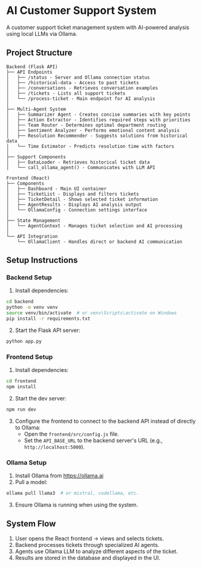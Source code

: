 # AI Customer Support System

A customer support ticket management system with AI-powered analysis using local LLMs via Ollama.

## Project Structure

```
Backend (Flask API)
├── API Endpoints
│   ├── /status - Server and Ollama connection status
│   ├── /historical-data - Access to past tickets
│   ├── /conversations - Retrieves conversation examples
│   ├── /tickets - Lists all support tickets
│   └── /process-ticket - Main endpoint for AI analysis
│
├── Multi-Agent System
│   ├── Summarizer Agent - Creates concise summaries with key points
│   ├── Action Extractor - Identifies required steps with priorities
│   ├── Team Router - Determines optimal department routing
│   ├── Sentiment Analyzer - Performs emotional content analysis
│   ├── Resolution Recommender - Suggests solutions from historical data
│   └── Time Estimator - Predicts resolution time with factors
│
├── Support Components
│   ├── DataLoader - Retrieves historical ticket data
│   └── call_ollama_agent() - Communicates with LLM API

Frontend (React)
├── Components
│   ├── Dashboard - Main UI container
│   ├── TicketList - Displays and filters tickets
│   ├── TicketDetail - Shows selected ticket information
│   ├── AgentResults - Displays AI analysis output
│   └── OllamaConfig - Connection settings interface
│
├── State Management
│   └── AgentContext - Manages ticket selection and AI processing
│
└── API Integration
    └── OllamaClient - Handles direct or backend AI communication
```

## Setup Instructions

### Backend Setup

1. Install dependencies:
```bash
cd backend
python -m venv venv
source venv/bin/activate  # or venv\Scripts\activate on Windows
pip install -r requirements.txt
```

2. Start the Flask API server:
```bash
python app.py
```

### Frontend Setup

1. Install dependencies:
```bash
cd frontend
npm install
```

2. Start the dev server:
```bash
npm run dev
```

3. Configure the frontend to connect to the backend API instead of directly to Ollama:
   - Open the `frontend/src/config.js` file.
   - Set the `API_BASE_URL` to the backend server's URL (e.g., `http://localhost:5000`).

### Ollama Setup

1. Install Ollama from https://ollama.ai
2. Pull a model:
```bash
ollama pull llama3  # or mistral, codellama, etc.
```
3. Ensure Ollama is running when using the system.

## System Flow

1. User opens the React frontend → views and selects tickets.
2. Backend processes tickets through specialized AI agents.
3. Agents use Ollama LLM to analyze different aspects of the ticket.
4. Results are stored in the database and displayed in the UI.
